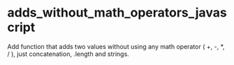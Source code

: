 # adds_without_math_operators_javascript
Add function that adds two values ​​without using any math operator ( +, -, *, / ), just concatenation, .length and strings.